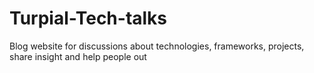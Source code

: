 # Turpial-Tech-talks
Blog website for discussions about technologies, frameworks, projects, share insight and help people out
